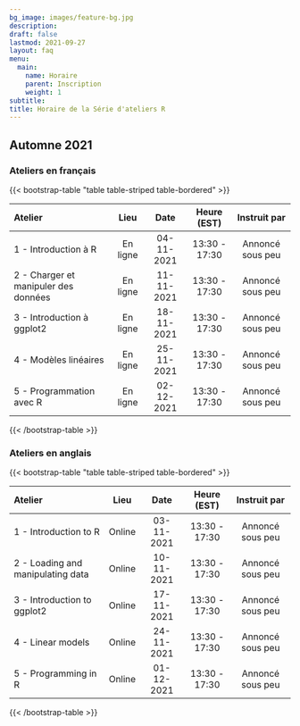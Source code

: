 ```yaml
---
bg_image: images/feature-bg.jpg
description:
draft: false
lastmod: 2021-09-27
layout: faq
menu:
  main:
    name: Horaire
    parent: Inscription
    weight: 1
subtitle:
title: Horaire de la Série d'ateliers R
---
```


## Automne 2021

### Ateliers en français

{{< bootstrap-table "table table-striped table-bordered" >}}

| Atelier | Lieu | Date | Heure (EST) | Instruit par |
|:-------------------|:--------:|:--------:|:----:|:----:|
|1 - Introduction à R            |En ligne|04-11-2021|13:30 - 17:30|Annoncé sous peu|
|2 - Charger et manipuler des données|En ligne|11-11-2021|13:30 - 17:30|Annoncé sous peu|
|3 - Introduction à ggplot2      |En ligne|18-11-2021|13:30 - 17:30|Annoncé sous peu|
|4 - Modèles linéaires                |En ligne|25-11-2021|13:30 - 17:30|Annoncé sous peu|
|5 - Programmation avec R             |En ligne|02-12-2021|13:30 - 17:30|Annoncé sous peu|

{{< /bootstrap-table >}}

### Ateliers en anglais

{{< bootstrap-table "table table-striped table-bordered" >}}

| Atelier | Lieu | Date | Heure (EST) | Instruit par |
|:-------------------|:--------:|:--------:|:----:|:----:|
|1 - Introduction to R            |Online|03-11-2021|13:30 - 17:30|Annoncé sous peu|
|2 - Loading and manipulating data|Online|10-11-2021|13:30 - 17:30|Annoncé sous peu|
|3 - Introduction to ggplot2      |Online|17-11-2021|13:30 - 17:30|Annoncé sous peu|
|4 - Linear models                |Online|24-11-2021|13:30 - 17:30|Annoncé sous peu|
|5 - Programming in R             |Online|01-12-2021|13:30 - 17:30|Annoncé sous peu|

{{< /bootstrap-table >}}
